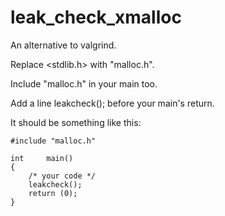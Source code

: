 # leak_check_xmalloc

An alternative to valgrind.

Replace <stdlib.h> with "malloc.h".

Include "malloc.h" in your main too.

Add a line leakcheck(); before your main's return.

It should be something like this:

	#include "malloc.h"

	int		main()
	{
		/* your code */
		leakcheck();
		return (0);
	}
